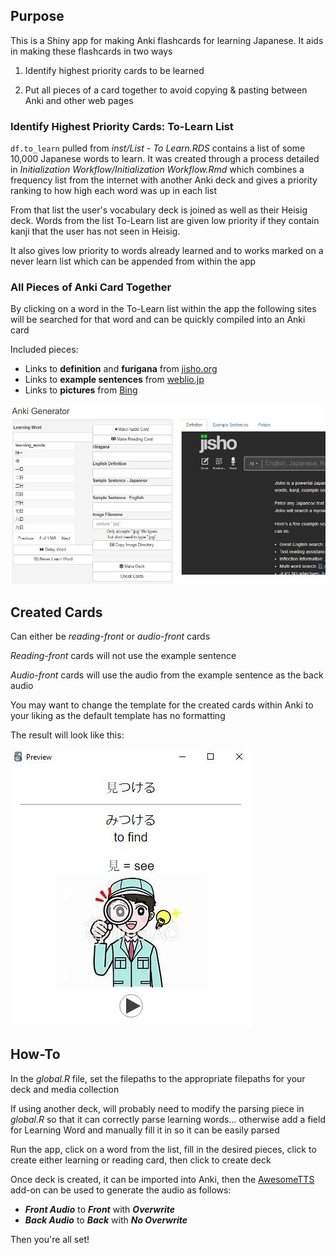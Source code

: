 ## Purpose

This is a Shiny app for making Anki flashcards for learning Japanese. It
aids in making these flashcards in two ways

1.  Identify highest priority cards to be learned

2.  Put all pieces of a card together to avoid copying & pasting between
    Anki and other web pages

### Identify Highest Priority Cards: To-Learn List

`df.to_learn` pulled from *inst/List - To Learn.RDS* contains a list of
some 10,000 Japanese words to learn. It was created through a process
detailed in *Initialization Workflow/Initialization Workflow.Rmd* which
combines a frequency list from the internet with another Anki deck and
gives a priority ranking to how high each word was up in each list

From that list the user's vocabulary deck is joined as well as their
Heisig deck. Words from the list To-Learn list are given low priority if
they contain kanji that the user has not seen in Heisig.

It also gives low priority to words already learned and to works marked
on a never learn list which can be appended from within the app

### All Pieces of Anki Card Together

By clicking on a word in the To-Learn list within the app the following
sites will be searched for that word and can be quickly compiled into an
Anki card

Included pieces:

-   Links to **definition** and **furigana** from
    [jisho.org](https://jisho.org/)
-   Links to **example sentences** from
    [weblio.jp](https://ejje.weblio.jp/sentence/)
-   Links to **pictures** from
    [Bing](https://www.bing.com/images/feed?form=Z9LH)

![](pics/app.jpg)

## Created Cards

Can either be *reading-front* or *audio-front* cards

*Reading-front* cards will not use the example sentence

*Audio-front* cards will use the audio from the example sentence as the
back audio

You may want to change the template for the created cards within Anki to
your liking as the default template has no formatting

The result will look like this:

![](pics/created_card.jpg)

## How-To

In the *global.R* file, set the filepaths to the appropriate filepaths
for your deck and media collection

If using another deck, will probably need to modify the parsing piece in
*global.R* so that it can correctly parse learning words... otherwise
add a field for Learning Word and manually fill it in so it can be
easily parsed

Run the app, click on a word from the list, fill in the desired pieces,
click to create either learning or reading card, then click to create
deck

Once deck is created, it can be imported into Anki, then the
[AwesomeTTS](https://ankiweb.net/shared/info/1436550454) add-on can be
used to generate the audio as follows:

-   ***Front Audio*** to ***Front*** with ***Overwrite***
-   ***Back Audio*** to ***Back*** with ***No Overwrite***

Then you're all set!
